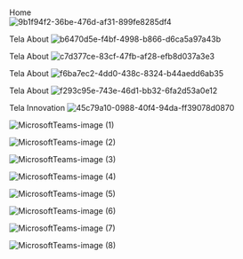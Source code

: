 <br> Home </br>
![9b1f94f2-36be-476d-af31-899fe8285df4](https://github.com/Doug1432/ProjetoFINAL_UC16/assets/104845797/82089bf0-c20d-4ac7-9bf4-380bb10bbbf7)

Tela About
![b6470d5e-f4bf-4998-b866-d6ca5a97a43b](https://github.com/Doug1432/ProjetoFINAL_UC16/assets/104845797/ddf7ca33-2d14-4fdc-9165-4ad4ddf487e3)

Tela About
![c7d377ce-83cf-47fb-af28-efb8d037a3e3](https://github.com/Doug1432/ProjetoFINAL_UC16/assets/104845797/24a563d3-67cb-4d35-956b-3b82e5464524)

Tela About
![f6ba7ec2-4dd0-438c-8324-b44aedd6ab35](https://github.com/Doug1432/ProjetoFINAL_UC16/assets/104845797/d780abce-e305-4194-9c7d-0f003169875d)

Tela About
![f293c95e-743e-46d1-bb32-6fa2d53a0e12](https://github.com/Doug1432/ProjetoFINAL_UC16/assets/104845797/df8bf925-f6c5-4113-bed5-fc1f1e614034)

Tela Innovation
![45c79a10-0988-40f4-94da-ff39078d0870](https://github.com/Doug1432/ProjetoFINAL_UC16/assets/104845797/28cd054d-6843-440c-bae7-1e59c03faacb)


![MicrosoftTeams-image (1)](https://github.com/Doug1432/ProjetoFINAL_UC16/assets/104845797/822ec28a-a913-4e79-9b8c-aff6b6f7e811)


![MicrosoftTeams-image (2)](https://github.com/Doug1432/ProjetoFINAL_UC16/assets/104845797/04ade801-cd03-4cf3-b949-1ff27f47cbd5)


![MicrosoftTeams-image (3)](https://github.com/Doug1432/ProjetoFINAL_UC16/assets/104845797/82525a9d-6b75-43a6-b90a-94b029970cd3)


![MicrosoftTeams-image (4)](https://github.com/Doug1432/ProjetoFINAL_UC16/assets/104845797/6cc29e63-54ee-4c74-a3dc-f8c35bb618d0)


![MicrosoftTeams-image (5)](https://github.com/Doug1432/ProjetoFINAL_UC16/assets/104845797/f62bc1a9-9eb6-4d88-93e2-d12c8e6a3c16)


![MicrosoftTeams-image (6)](https://github.com/Doug1432/ProjetoFINAL_UC16/assets/104845797/ec474772-8f90-4fa7-a2bf-4539ccb1e4b3)



![MicrosoftTeams-image (7)](https://github.com/Doug1432/ProjetoFINAL_UC16/assets/104845797/a3b966e7-49b1-4539-a959-d6f95df1936f)


![MicrosoftTeams-image (8)](https://github.com/Doug1432/ProjetoFINAL_UC16/assets/104845797/d05b836e-f262-477c-8a48-ef7f8651cb1c)
